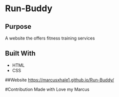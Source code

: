 # Run-Buddy
## Purpose 
A website the offers fitness training services 
## Built With 
* HTML 
* CSS

##Website
https://marcusxhale1.github.io/Run-Buddy/

#Contribution
Made with Love my Marcus 

